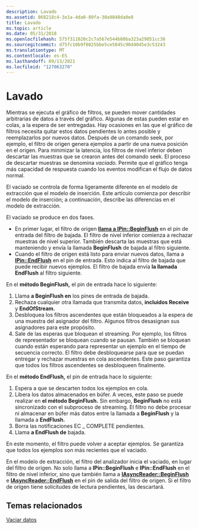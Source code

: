 ```yaml
---
description: Lavado
ms.assetid: 868218c4-3e1a-4da0-89fa-30a9848da0e8
title: Lavado
ms.topic: article
ms.date: 05/31/2018
ms.openlocfilehash: 575f311020c2c7a567e544b80ba323a29051cc38
ms.sourcegitcommit: d75fc10b9f0825bbe5ce5045c90d4045e3c53243
ms.translationtype: MT
ms.contentlocale: es-ES
ms.lasthandoff: 09/13/2021
ms.locfileid: "127063270"
---
```

# <a name="flushing"></a>Lavado

Mientras se ejecuta el gráfico de filtros, se pueden mover cantidades arbitrarias de datos a través del gráfico. Algunas de estas pueden estar en colas, a la espera de ser entregadas. Hay ocasiones en las que el gráfico de filtros necesita quitar estos datos pendientes lo antes posible y reemplazarlos por nuevos datos. Después de un comando seek, por ejemplo, el filtro de origen genera ejemplos a partir de una nueva posición en el origen. Para minimizar la latencia, los filtros de nivel inferior deben descartar las muestras que se crearon antes del comando seek. El proceso de descartar muestras se denomina *vaciado.* Permite que el gráfico tenga más capacidad de respuesta cuando los eventos modifican el flujo de datos normal.

El vaciado se controla de forma ligeramente diferente en el modelo de extracción que el modelo de inserción. Este artículo comienza por describir el modelo de inserción; a continuación, describe las diferencias en el modelo de extracción.

El vaciado se produce en dos fases.

-   En primer lugar, el filtro de origen [**llama a IPin::BeginFlush**](/windows/desktop/api/Strmif/nf-strmif-ipin-beginflush) en el pin de entrada del filtro de bajada. El filtro de nivel inferior comienza a rechazar muestras de nivel superior. También descarta las muestras que está manteniendo y envía la llamada **BeginFlush** de bajada al filtro siguiente.
-   Cuando el filtro de origen está listo para enviar nuevos datos, llama a [**IPin::EndFlush**](/windows/desktop/api/Strmif/nf-strmif-ipin-endflush) en el pin de entrada. Esto indica al filtro de bajada que puede recibir nuevos ejemplos. El filtro de bajada envía **la llamada EndFlush** al filtro siguiente.

En el **método BeginFlush,** el pin de entrada hace lo siguiente:

1.  Llama **a BeginFlush en** los pines de entrada de bajada.
2.  Rechaza cualquier otra llamada que transmita datos, **incluidos Receive** y **EndOfStream.**
3.  Desbloquea los filtros ascendentes que están bloqueados a la espera de una muestra del asignador del filtro. Algunos filtros desasignan sus asignadores para este propósito.
4.  Sale de las esperas que bloquean el streaming. Por ejemplo, los filtros de representador se bloquean cuando se pausan. También se bloquean cuando están esperando para representar un ejemplo en el tiempo de secuencia correcto. El filtro debe desbloquearse para que se puedan entregar y rechazar muestras en cola ascendentes. Este paso garantiza que todos los filtros ascendentes se desbloqueen finalmente.

En el **método EndFlush,** el pin de entrada hace lo siguiente:

1.  Espera a que se descarten todos los ejemplos en cola.
2.  Libera los datos almacenados en búfer. A veces, este paso se puede realizar en **el método BeginFlush.** Sin embargo, **BeginFlush** no está sincronizado con el subproceso de streaming. El filtro no debe procesar ni almacenar en búfer más datos entre la llamada a **BeginFlush** y la llamada a **EndFlush.**
3.  Borra las notificaciones EC \_ COMPLETE pendientes.
4.  Llama **a EndFlush de** bajada.

En este momento, el filtro puede volver a aceptar ejemplos. Se garantiza que todos los ejemplos son más recientes que el vaciado.

En el modelo de extracción, el filtro del analizador inicia el vaciado, en lugar del filtro de origen. No solo llama a  **IPin::BeginFlush** e **IPin::EndFlush** en el filtro de nivel inferior, sino que también llama a [**IAsyncReader::BeginFlush**](/windows/desktop/api/Strmif/nf-strmif-iasyncreader-beginflush) e [**IAsyncReader::EndFlush**](/windows/desktop/api/Strmif/nf-strmif-iasyncreader-endflush) en el pin de salida del filtro de origen. Si el filtro de origen tiene solicitudes de lectura pendientes, las descartará.

## <a name="related-topics"></a>Temas relacionados

<dl> <dt>

[Vaciar datos](flushing-data.md)
</dt> </dl>

 

 



